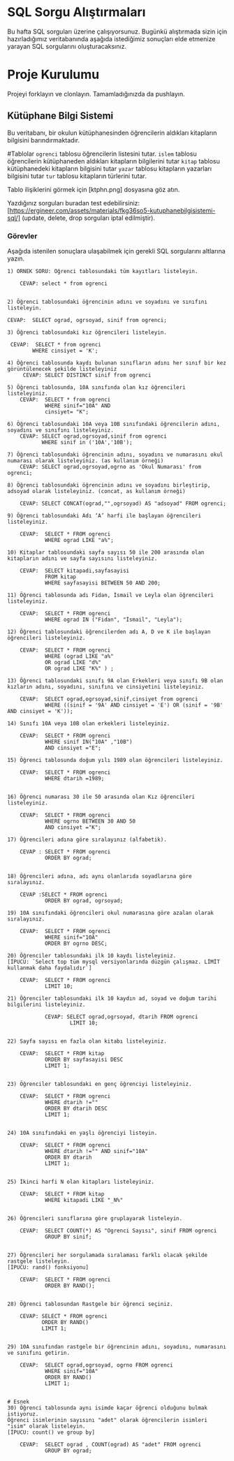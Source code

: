 # SQL Sorgu Alıştırmaları

Bu hafta SQL sorguları üzerine çalışıyorsunuz. Bugünkü alıştırmada sizin için hazırladığımız veritabanında aşağıda istediğimiz sonuçları elde etmenize yarayan SQL sorgularını oluşturacaksınız.

# Proje Kurulumu

Projeyi forklayın ve clonlayın. Tamamladığınızda da pushlayın.

## Kütüphane Bilgi Sistemi

Bu veritabanı, bir okulun kütüphanesinden öğrencilerin aldıkları kitapların bilgisini barındırmaktadır.

#Tablolar
`ogrenci` tablosu öğrencilerin listesini tutar.
`islem` tablosu öğrencilerin kütüphaneden aldıkları kitapların bilgilerini tutar
`kitap` tablosu kütüphanedeki kitapların bilgisini tutar
`yazar` tablosu kitapların yazarları bilgisini tutar
`tur` tablosu kitapların türlerini tutar.

Tablo ilişiklerini görmek için [ktphn.png] dosyasına göz atın.

Yazdığınız sorguları buradan test edebilirsiniz: [https://ergineer.com/assets/materials/fkg36so5-kutuphanebilgisistemi-sql/] (update, delete, drop sorguları iptal edilmiştir).

### Görevler

Aşağıda istenilen sonuçlara ulaşabilmek için gerekli SQL sorgularını altlarına yazın.

    1) ÖRNEK SORU: Öğrenci tablosundaki tüm kayıtları listeleyin.

    	CEVAP: select * from ogrenci


    2) Öğrenci tablosundaki öğrencinin adını ve soyadını ve sınıfını listeleyin.

    CEVAP:  SELECT ograd, ogrsoyad, sinif from ogrenci;

    3) Öğrenci tablosundaki kız öğrencileri listeleyin.

     CEVAP:  SELECT * from ogrenci
    		WHERE cinsiyet = 'K';

    4) Öğrenci tablosunda kaydı bulunan sınıfların adını her sınıf bir kez görüntülenecek şekilde listeleyiniz
    	 CEVAP: SELECT DISTINCT sinif from ogrenci

    5) Öğrenci tablosunda, 10A sınıfında olan kız öğrencileri listeleyiniz.
    	CEVAP:  SELECT * from ogrenci
    			WHERE sinif="10A" AND
    			cinsiyet= "K";

    6) Öğrenci tablosundaki 10A veya 10B sınıfındaki öğrencilerin adını, soyadını ve sınıfını listeleyiniz.
    	CEVAP: SELECT ograd,ogrsoyad,sinif from ogrenci
    		   WHERE sinif in ('10A','10B');

    7) Öğrenci tablosundaki öğrencinin adını, soyadını ve numarasını okul numarası olarak listeleyiniz. (as kullanım örneği)
    	CEVAP: SELECT ograd,ogrsoyad,ogrno as 'Okul Numarası' from ogrenci;

    8) Öğrenci tablosundaki öğrencinin adını ve soyadını birleştirip, adsoyad olarak listeleyiniz. (concat, as kullanım örneği)

    	CEVAP: SELECT CONCAT(ograd,"",ogrsoyad) AS "adsoyad" FROM ogrenci;

    9) Öğrenci tablosundaki Adı ‘A’ harfi ile başlayan öğrencileri listeleyiniz.

    	CEVAP:  SELECT * FROM ogrenci
    			WHERE ograd LIKE "a%";

    10) Kitaplar tablosundaki sayfa sayısı 50 ile 200 arasında olan kitapların adını ve sayfa sayısını listeleyiniz.

    	CEVAP:  SELECT kitapadi,sayfasayisi
    			FROM kitap
    			WHERE sayfasayisi BETWEEN 50 AND 200;

    11) Öğrenci tablosunda adı Fidan, İsmail ve Leyla olan öğrencileri listeleyiniz.

    	CEVAP:  SELECT * FROM ogrenci
    			WHERE ograd IN ("Fidan", "İsmail", "Leyla");

    12) Öğrenci tablosundaki öğrencilerden adı A, D ve K ile başlayan öğrencileri listeleyiniz.

    	CEVAP:  SELECT * FROM ogrenci
    			WHERE (ograd LIKE "a%"
    			OR ograd LIKE "d%"
    			OR ograd LIKE "K%" ) ;

    13) Öğrenci tablosundaki sınıfı 9A olan Erkekleri veya sınıfı 9B olan kızların adını, soyadını, sınıfını ve cinsiyetini listeleyiniz.

    	CEVAP:  SELECT ograd,ogrsoyad,sinif,cinsiyet from ogrenci
    			WHERE ((sinif = '9A' AND cinsiyet = 'E') OR (sinif = '9B' AND cinsiyet = 'K'));

    14) Sınıfı 10A veya 10B olan erkekleri listeleyiniz.

    	CEVAP: 	SELECT * FROM ogrenci
    			WHERE sinif IN("10A" ,"10B")
    			AND cinsiyet ="E";

    15) Öğrenci tablosunda doğum yılı 1989 olan öğrencileri listeleyiniz.

    	CEVAP:  SELECT * FROM ogrenci
    			WHERE dtarih =1989;


    16) Öğrenci numarası 30 ile 50 arasında olan Kız öğrencileri listeleyiniz.

    	CEVAP:  SELECT * FROM ogrenci
    			WHERE ogrno BETWEEN 30 AND 50
    			AND cinsiyet ="K";

    17) Öğrencileri adına göre sıralayınız (alfabetik).

    	CEVAP : SELECT * FROM ogrenci
    			ORDER BY ograd;


    18) Öğrencileri adına, adı aynı olanlarıda soyadlarına göre sıralayınız.

    	CEVAP :SELECT * FROM ogrenci
    			ORDER BY ograd, ogrsoyad;

    19) 10A sınıfındaki öğrencileri okul numarasına göre azalan olarak sıralayınız.

    	CEVAP:  SELECT * FROM ogrenci
    			WHERE sinif="10A"
    			ORDER BY ogrno DESC;

    20) Öğrenciler tablosundaki ilk 10 kaydı listeleyiniz.
    [İPUCU: `Select top tüm mysql versiyonlarında düzgün çalışmaz. LİMİT kullanmak daha faydalıdır`]

    	CEVAP:  SELECT * FROM ogrenci
    			LIMIT 10;

    21) Öğrenciler tablosundaki ilk 10 kaydın ad, soyad ve doğum tarihi bilgilerini listeleyiniz.

    			CEVAP: SELECT ograd,ogrsoyad, dtarih FROM ogrenci
    					LIMIT 10;


    22) Sayfa sayısı en fazla olan kitabı listeleyiniz.

    	CEVAP: 	SELECT * FROM kitap
    			ORDER BY sayfasayisi DESC
    			LIMIT 1;


    23) Öğrenciler tablosundaki en genç öğrenciyi listeleyiniz.

    	CEVAP:  SELECT * FROM ogrenci
    			WHERE dtarih !=""
    			ORDER BY dtarih DESC
    			LIMIT 1;


    24) 10A sınıfındaki en yaşlı öğrenciyi listeyin.

    	CEVAP:  SELECT * FROM ogrenci
    			WHERE dtarih !="" AND sinif="10A"
    			ORDER BY dtarih
    			LIMIT 1;


    25) İkinci harfi N olan kitapları listeleyiniz.

    	CEVAP:  SELECT * FROM kitap
    			WHERE kitapadi LIKE "_N%"


    26) Öğrencileri sınıflarına göre gruplayarak listeleyin.

    	CEVAP:  SELECT COUNT(*) AS "Ogrenci Sayısı", sinif FROM ogrenci
    			GROUP BY sinif;


    27) Öğrencileri her sorgulamada sıralaması farklı olacak şekilde rastgele listeleyin.
    [İPUCU: rand() fonksiyonu]

    	CEVAP:  SELECT * FROM ogrenci
    			ORDER BY RAND();


    28) Öğrenci tablosundan Rastgele bir öğrenci seçiniz.

    	CEVAP: SELECT * FROM ogrenci
    		   ORDER BY RAND()
    		   LIMIT 1;


    29) 10A sınıfından rastgele bir öğrencinin adını, soyadını, numarasını ve sınıfını getirin.

    	CEVAP:  SELECT ograd,ogrsoyad, ogrno FROM ogrenci
    			WHERE sinif="10A"
    			ORDER BY RAND()
    			LIMIT 1;


    # Esnek
    30) Öğrenci tablosunda aynı isimde kaçar öğrenci olduğunu bulmak istiyoruz.
    Öğrenci isimlerinin sayısını "adet" olarak öğrencilerin isimleri "isim" olarak listeleyin.
    [İPUCU: count() ve group by]

    	CEVAP:	SELECT ograd , COUNT(ograd) AS "adet" FROM ogrenci
    			GROUP BY ograd;
